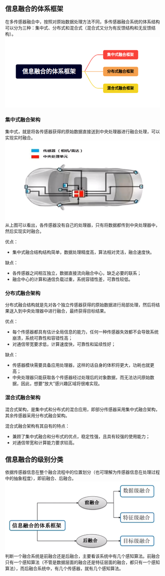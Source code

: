 ## 信息融合的体系框架
在多传感器融合中，按照对原始数据处理方法不同，多传感器融合系统的体系结构可以分为三种：集中式、分布式和混合式（混合式又分为有反馈结构和无反馈结构）。
![error](img/信息融合体系框架.png)
### 集中式融合架构
集中式，就是将各传感器获得的原始数据直接送到中央处理器进行融合处理，可以实现实时融合。
![error](img/集中式融合框架.png)
从上图可以看出，各传感器没有自己的处理器，只有将数据都传到中央处理器中，然后实现实时融合。

优点：
- 集中式融合结构结构简单，数据处理精度高，算法相对灵活，融合速度快。

缺点：
- 各传感器之间相互独立，数据直接流向融合中心，缺乏必要的联系；
- 融合中心的计算和通信负载过重，系统容错性差，可靠性较低。
### 分布式融合架构
分布式融合结构就是先对各个独立传感器获得的原始数据进行局部处理，然后将结果送入到中央处理器中进行融合，最终获得目标结果。

优点：
- 每个传感器都具有估计全局信息的能力，任何一种传感器失效都不会导致系统崩溃，系统可靠性和容错性高；
- 对通信带宽要求低，计算速度快，可靠性和延续性好；
  
缺点：
- 传感器模块需要具备应用处理器，这样的话自身的体积将更大，功耗也就更高；
- 中央处理器只能获取各个传感器经过处理后的对象数据，而无法访问原始数据，因此，想要“放大”感兴趣区域将很难实现。
### 混合式融合架构
混合式架构，是集中式和分布式的混合应用，即部分传感器采用集中式融合架构，其余传感器采用分布式融合架构。

混合式融合架构有其自有的特点：
- 兼顾了集中式融合和分布式的优点，稳定性强，且具有较强的使用能力；
- 对通信带宽和计算能力要求较高。
## 信息融合的级别分类
依据传感器信息在整个融合流程中的位置划分（也可理解为传感器信息在处理过程中的抽象程度），即前融合、后融合。
![error](img/信息融合级别分类.png)
判断一个融合系统是前融合还是后融合，主要看该系统中有几个感知算法。前融合只有一个感知算法（不管是数据层面的融合还是特征层面的融合，都只有一个感知算法），而后融合系统中，有几个传感器，就有几个感知算法。